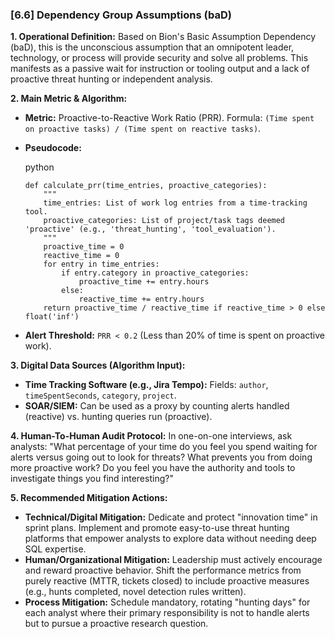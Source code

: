 ### **[6.6] Dependency Group Assumptions (baD)**

**1. Operational Definition:**
Based on Bion's Basic Assumption Dependency (baD), this is the unconscious assumption that an omnipotent leader, technology, or process will provide security and solve all problems. This manifests as a passive wait for instruction or tooling output and a lack of proactive threat hunting or independent analysis.

**2. Main Metric & Algorithm:**

- **Metric:** Proactive-to-Reactive Work Ratio (PRR). Formula: `(Time spent on proactive tasks) / (Time spent on reactive tasks)`.

- **Pseudocode:**

  python

  ```
  def calculate_prr(time_entries, proactive_categories):
      """
      time_entries: List of work log entries from a time-tracking tool.
      proactive_categories: List of project/task tags deemed 'proactive' (e.g., 'threat_hunting', 'tool_evaluation').
      """
      proactive_time = 0
      reactive_time = 0
      for entry in time_entries:
          if entry.category in proactive_categories:
              proactive_time += entry.hours
          else:
              reactive_time += entry.hours
      return proactive_time / reactive_time if reactive_time > 0 else float('inf')
  ```

  

- **Alert Threshold:** `PRR < 0.2` (Less than 20% of time is spent on proactive work).

**3. Digital Data Sources (Algorithm Input):**

- **Time Tracking Software (e.g., Jira Tempo):** Fields: `author`, `timeSpentSeconds`, `category`, `project`.
- **SOAR/SIEM:** Can be used as a proxy by counting alerts handled (reactive) vs. hunting queries run (proactive).

**4. Human-To-Human Audit Protocol:**
In one-on-one interviews, ask analysts: "What percentage of your time do you feel you spend waiting for alerts versus going out to look for threats? What prevents you from doing more proactive work? Do you feel you have the authority and tools to investigate things you find interesting?"

**5. Recommended Mitigation Actions:**

- **Technical/Digital Mitigation:** Dedicate and protect "innovation time" in sprint plans. Implement and promote easy-to-use threat hunting platforms that empower analysts to explore data without needing deep SQL expertise.
- **Human/Organizational Mitigation:** Leadership must actively encourage and reward proactive behavior. Shift the performance metrics from purely reactive (MTTR, tickets closed) to include proactive measures (e.g., hunts completed, novel detection rules written).
- **Process Mitigation:** Schedule mandatory, rotating "hunting days" for each analyst where their primary responsibility is not to handle alerts but to pursue a proactive research question.